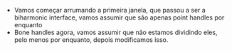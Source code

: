* Vamos começar arrumando a primeira janela, que passou a ser a biharmonic 
    interface, vamos assumir que são apenas point handles por enquanto
* Bone handles agora, vamos assumir que não estamos dividindo eles, pelo 
menos por enquanto, depois modificamos isso.

